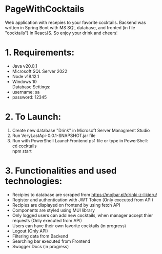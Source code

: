 # PageWithCocktails
Web application with recepies to your favorite cocktails. Backend was written in Spring Boot with MS SQL database, and fronted (in file "cocktails") in ReactJS. So enjoy your drink and cheers!
# 1. Requirements:
+ Java v20.0.1<br />
+ Microsoft SQL Server 2022<br />
+ Node v18.12.1<br />
+ Windows 10 <br />
Database Settings:<br />
+ username: sa<br />
+ password: 12345<br />
# 2. To Launch:<br />
1. Create new database "Drink" in Microsoft Server Managment Studio<br />
2. Run VeryLastApi-0.0.1-SNAPSHOT.jar file<br />
3. Run with PowerShell LaunchFrontend.ps1 file or type in PowerShell:<br />
cd cocktails<br />
npm start<br />
# 3. Functionalities and used technologies:
+ Recipies to database are scraped from https://mojbar.pl/drinki-z-likieru/
+ Register and authentication with JWT Token (Only executed from API)
+ Recipies are displayed on frontend by using fetch API
+ Components are styled using MUI library
+ Only logged users can add new cocktails, when manager accept thier requests (Only executed from API)
+ Users can have their own favorite cocktails (in progress)
+ Logout (Only API)
+ Filtering data from Backend
+ Searching bar executed from Frontend
+ Swagger Docs (in progress)
